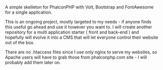 A simple skelleton for PhalconPHP with Volt, Bootstrap and FontAwesome for a single application.

This is an ongoing project, mostly targeted to my needs - if anyone finds this useful go ahead and use it however you want to. I will create another repository for a multi application starter ( front and back-end ) and hopefully will evolve it into a CMS that will let everyone control their website out of the box.

There are no .htaccess files since I use only nginx to serve my websites, so Apache users will have to grab those from phalconphp.com site - I will probably add them later on.